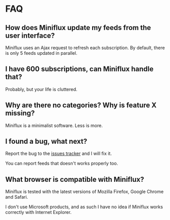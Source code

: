 FAQ
===

How does Miniflux update my feeds from the user interface?
----------------------------------------------------------

Miniflux uses an Ajax request to refresh each subscription.
By default, there is only 5 feeds updated in parallel.

I have 600 subscriptions, can Miniflux handle that?
---------------------------------------------------

Probably, but your life is cluttered.

Why are there no categories? Why is feature X missing?
------------------------------------------------------

Miniflux is a minimalist software. Less is more.

I found a bug, what next?
-------------------------

Report the bug to the [issues tracker](https://github.com/fguillot/miniflux/issues) and I will fix it.

You can report feeds that doesn't works properly too.

What browser is compatible with Miniflux?
------------------------------------------

Miniflux is tested with the latest versions of Mozilla Firefox, Google Chrome and Safari.

I don't use Microsoft products, and as such I have no idea if Miniflux works correctly with Internet Explorer.
